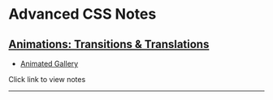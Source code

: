 # **Advanced CSS Notes**

## [**Animations: Transitions & Translations**](https://github.com/Rion5/AdvancedWebDeveloperExercises/tree/master/CSS/Animations)

* [Animated Gallery](#)

Click link to view notes

---